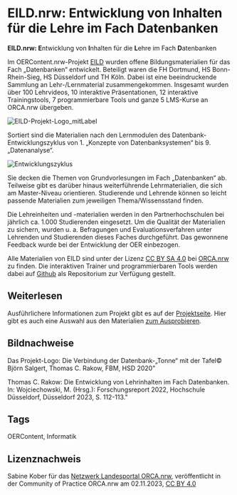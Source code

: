 # EILD.nrw: Entwicklung von Inhalten für die Lehre im Fach Datenbanken
**EILD.nrw: E**ntwicklung von **I**nhalten für die **L**ehre im Fach **D**atenbanken
 
Im OERContent.nrw-Projekt [EILD](https://medien.hs-duesseldorf.de/forschung/forschungsprojekte/eild/Seiten/default.aspx)  wurden offene Bildungsmaterialien für das Fach „Datenbanken“  entwickelt. Beteiligt waren die FH Dortmund, HS Bonn-Rhein-Sieg, HS  Düsseldorf und TH Köln. Dabei ist eine beeindruckende Sammlung an  Lehr-/Lernmaterial zusammengekommen. Insgesamt wurden über 100  Lehrvideos, 10 interaktive Präsentationen, 12 interaktive  Trainingstools, 7 programmierbare Tools und ganze 5 LMS-Kurse an  ORCA.nrw übergeben.

![EILD-Projekt-Logo_mitLabel](https://github.com/lindahalm-hsbi/infOERmiert/assets/147709351/d5ce6216-87fc-4a48-ba07-653c0035f99d)

Sortiert sind die Materialien nach den Lernmodulen des  Datenbank-Entwicklungszyklus von 1. „Konzepte von Datenbanksystemen“ bis  9. „Datenanalyse“.

![Entwicklungszyklus](https://github.com/lindahalm-hsbi/infOERmiert/assets/147709351/ba0667da-0249-4bac-9c50-9a8da5528e83)

Sie  decken die Themen von Grundvorlesungen im Fach „Datenbanken“ ab.  Teilweise gibt es darüber hinaus weiterführende Lehrmaterialien, die  sich am Master-Niveau orientieren. Studierende und Lehrende können so  leicht passende Materialien zum jeweiligen Thema/Wissensstand finden.
 
Die Lehreinheiten und -materialien werden in den Partnerhochschulen  bei jährlich ca. 1.000 Studierenden eingesetzt. Um die Qualität der  Materialien zu sichern, wurden u. a. Befragungen und  Evaluationsverfahren unter Lehrenden und Studierenden dieses Faches  durchgeführt.  Das gewonnene Feedback wurde bei der Entwicklung der OER  einbezogen.
 
Alle Materialien von EILD sind unter der Lizenz [CC BY SA 4.0](https://creativecommons.org/licenses/by-sa/4.0/deed.de) bei [ORCA.nrw](https://www.orca.nrw/) zu finden. Die interaktiven Trainer und programmierbaren Tools werden dabei auf [Github](https://github.com/orca-nrw) als Repositorium zur Verfügung gestellt.

## Weiterlesen
Ausführlichere Informationen zum Projekt gibt es auf der [Projektseite](https://medien.hs-duesseldorf.de/forschung/forschungsprojekte/eild/Seiten/default.aspx). Hier gibt es auch eine Auswahl aus den Materialien [zum Ausprobieren](https://medien.hs-duesseldorf.de/forschung/forschungsprojekte/eild/Seiten/ausprobieren.aspx).

## Bildnachweise
Das Projekt-Logo: Die Verbindung der Datenbank-„Tonne“ mit der Tafel​​ © Björn Salgert, Thomas C. Rakow, FBM, HSD 2020"

Thomas C. Rakow: Die Entwicklung von Lehrinhalten im Fach Datenbanken. In: Wojciechowski, M. (Hrsg.): Forschungsreport 2022, Hochschule Düsseldorf, Düsseldorf 2023, S. 112-113."

## Tags
OERContent, Informatik

## Lizenznachweis
Sabine Kober für das <a href="http://www.orca.nrw/ueber-uns/netzwerk" target="_blank">Netzwerk Landesportal ORCA.nrw</a>, veröffentlicht in der Community of Practice ORCA.nrw am 02.11.2023, <a href="https://creativecommons.org/licenses/by/4.0/" target="_blank">CC BY 4.0</a>
